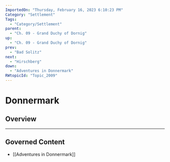 ```yaml
---
ImportedOn: "Thursday, February 16, 2023 6:10:23 PM"
Category: "Settlement"
Tags:
  - "Category/Settlement"
parent:
  - "Ch. 09 - Grand Duchy of Dornig"
up:
  - "Ch. 09 - Grand Duchy of Dornig"
prev:
  - "Bad Solitz"
next:
  - "Hirschberg"
down:
  - "Adventures in Donnermark"
RWtopicId: "Topic_2009"
---
```

# Donnermark
## Overview
---
## Governed Content
- [[Adventures in Donnermark]]

